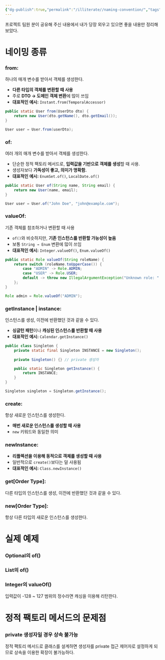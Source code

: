 ```yaml
---
{"dg-publish":true,"permalink":"/illiterate//naming-convention/","tags":["convention","staticFactoryMethod"],"noteIcon":"","created":"2025-02-16T15:49:00","updated":"2025-04-01T15:52:41+09:00"}
---
```


프로젝트 팀원 분이 공유해 주신 내용에서 내가 당장 외우고 있으면 좋을 내용만 정리해보았다.

# 네이밍 종류

### from:

하나의 매개 변수를 받아서 객체를 생성한다.
- **다른 타입의 객체를 변환할 때 사용**
- 주로 **DTO → 도메인 객체 변환**에 많이 쓰임
- **대표적인 예시:** `Instant.from(TemporalAccessor)`

```java
public static User from(UserDto dto) {
    return new User(dto.getName(), dto.getEmail());
}

User user = User.from(userDto);
```
### of:

여러 개의 매개 변수를 받아서 객체를 생성한다.
- 단순한 정적 팩토리 메서드로, **입력값을 기반으로 객체를 생성**할 때 사용.
- 생성자보다 **가독성이 좋고, 의미가 명확함.**
- **대표적인 예시:** `EnumSet.of()`, `LocalDate.of()`

```java
public static User of(String name, String email) {
    return new User(name, email);
}

User user = User.of("John Doe", "john@example.com");
```

### valueOf:

기존 객체를 참조하거나 변환할 때 사용
- `of()`와 비슷하지만, **기존 인스턴스를 반환할 가능성이 높음**
- 보통 `String → Enum` 변환에 많이 쓰임
- **대표적인 예시:** `Integer.valueOf()`, `Enum.valueOf()`

```java
public static Role valueOf(String roleName) {
    return switch (roleName.toUpperCase()) {
        case "ADMIN" -> Role.ADMIN;
        case "USER" -> Role.USER;
        default -> throw new IllegalArgumentException("Unknown role: " + roleName);
    };
}

Role admin = Role.valueOf("ADMIN");
```
### getInstance | instance:

인스턴스를 생성, 이전에 반환했던 것과 같을 수 있다.
- **싱글턴 패턴**이나 **캐싱된 인스턴스를 반환할 때 사용**
- **대표적인 예시:** `Calendar.getInstance()`

```java
public class Singleton {
    private static final Singleton INSTANCE = new Singleton();
    
    private Singleton() {} // private 생성자

    public static Singleton getInstance() {
        return INSTANCE;
    }
}

Singleton singleton = Singleton.getInstance();
```

### create:

항상 새로운 인스턴스를 생성한다.
-  **매번 새로운 인스턴스를 생성할 때 사용**
- `new` 키워드와 동일한 의미

### newInstance:

- **리플렉션을 이용해 동적으로 객체를 생성할 때 사용**
- 일반적으로 `create()`보다는 덜 사용됨
- **대표적인 예시:** `Class.newInstance()`

### get\[Order Type]:
다른 타입의 인스턴스를 생성, 이전에 반환했던 것과 같을 수 있다.

### new\[Order Type]:
항상 다른 타입의 새로운 인스턴스를 생성한다.

# 실제 예제

### Optional의 of()

### List의 of()

### Integer의 valueOf()

입력값이 -128 ~ 127 범위의 정수라면 캐싱을 이용해 리턴한다.

# 정적 팩토리 메서드의 문제점

### private 생성자일 경우 상속 불가능
정적 팩토리 메서드로 클래스를 설계하면 생성자를 private 접근 제어자로 설정하게 되므로 상속을 이용한 확장이 불가능하다.
